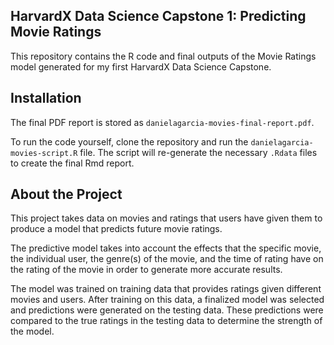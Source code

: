 ## HarvardX Data Science Capstone 1: Predicting Movie Ratings

This repository contains the R code and final outputs of the Movie Ratings model generated for my first HarvardX Data Science Capstone.

## Installation

The final PDF report is stored as `danielagarcia-movies-final-report.pdf`. 

To run the code yourself, clone the repository and run the `danielagarcia-movies-script.R` file. The script will re-generate the necessary `.Rdata` files to create the final Rmd report.

## About the Project

This project takes data on movies and ratings that users have given them to produce a model that predicts future movie ratings. 

The predictive model takes into account the effects that the specific movie, the individual user, the genre(s) of the movie, and the time of rating have on the rating of the movie in order to generate more accurate results. 

The model was trained on training data that provides ratings given different movies and users. After training on this data, a finalized model was selected and predictions were generated on the testing data. These predictions were compared to the true ratings in the testing data to determine the strength of the model.
